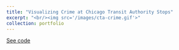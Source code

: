 ```yaml
---
title: "Visualizing Crime at Chicago Transit Authority Stops"
excerpt: "<br/><img src='/images/cta-crime.gif'>"
collection: portfolio
---
```

[See code](http://rhbertoldi.github.io/files/cta_crimes.pdf)

